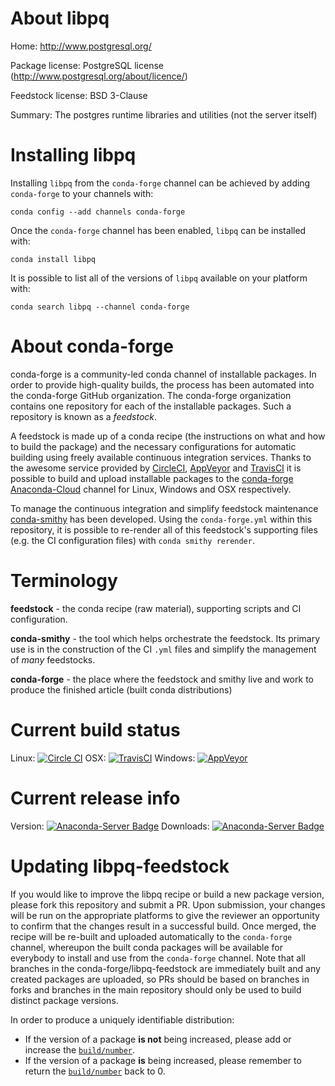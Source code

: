 About libpq
===========

Home: http://www.postgresql.org/

Package license: PostgreSQL license (http://www.postgresql.org/about/licence/)

Feedstock license: BSD 3-Clause

Summary: The postgres runtime libraries and utilities (not the server itself)



Installing libpq
================

Installing `libpq` from the `conda-forge` channel can be achieved by adding `conda-forge` to your channels with:

```
conda config --add channels conda-forge
```

Once the `conda-forge` channel has been enabled, `libpq` can be installed with:

```
conda install libpq
```

It is possible to list all of the versions of `libpq` available on your platform with:

```
conda search libpq --channel conda-forge
```



About conda-forge
=================

conda-forge is a community-led conda channel of installable packages.
In order to provide high-quality builds, the process has been automated into the
conda-forge GitHub organization. The conda-forge organization contains one repository
for each of the installable packages. Such a repository is known as a *feedstock*.

A feedstock is made up of a conda recipe (the instructions on what and how to build
the package) and the necessary configurations for automatic building using freely
available continuous integration services. Thanks to the awesome service provided by
[CircleCI](https://circleci.com/), [AppVeyor](http://www.appveyor.com/)
and [TravisCI](https://travis-ci.org/) it is possible to build and upload installable
packages to the [conda-forge](https://anaconda.org/conda-forge)
[Anaconda-Cloud](http://docs.anaconda.org/) channel for Linux, Windows and OSX respectively.

To manage the continuous integration and simplify feedstock maintenance
[conda-smithy](http://github.com/conda-forge/conda-smithy) has been developed.
Using the ``conda-forge.yml`` within this repository, it is possible to re-render all of
this feedstock's supporting files (e.g. the CI configuration files) with ``conda smithy rerender``.


Terminology
===========

**feedstock** - the conda recipe (raw material), supporting scripts and CI configuration.

**conda-smithy** - the tool which helps orchestrate the feedstock.
                   Its primary use is in the construction of the CI ``.yml`` files
                   and simplify the management of *many* feedstocks.

**conda-forge** - the place where the feedstock and smithy live and work to
                  produce the finished article (built conda distributions)

Current build status
====================

Linux: [![Circle CI](https://circleci.com/gh/conda-forge/libpq-feedstock.svg?style=shield)](https://circleci.com/gh/conda-forge/libpq-feedstock)
OSX: [![TravisCI](https://travis-ci.org/conda-forge/libpq-feedstock.svg?branch=master)](https://travis-ci.org/conda-forge/libpq-feedstock)
Windows: [![AppVeyor](https://ci.appveyor.com/api/projects/status/github/conda-forge/libpq-feedstock?svg=True)](https://ci.appveyor.com/project/conda-forge/libpq-feedstock/branch/master)

Current release info
====================
Version: [![Anaconda-Server Badge](https://anaconda.org/conda-forge/libpq/badges/version.svg)](https://anaconda.org/conda-forge/libpq)
Downloads: [![Anaconda-Server Badge](https://anaconda.org/conda-forge/libpq/badges/downloads.svg)](https://anaconda.org/conda-forge/libpq)


Updating libpq-feedstock
========================

If you would like to improve the libpq recipe or build a new
package version, please fork this repository and submit a PR. Upon submission,
your changes will be run on the appropriate platforms to give the reviewer an
opportunity to confirm that the changes result in a successful build. Once
merged, the recipe will be re-built and uploaded automatically to the
`conda-forge` channel, whereupon the built conda packages will be available for
everybody to install and use from the `conda-forge` channel.
Note that all branches in the conda-forge/libpq-feedstock are
immediately built and any created packages are uploaded, so PRs should be based
on branches in forks and branches in the main repository should only be used to
build distinct package versions.

In order to produce a uniquely identifiable distribution:
 * If the version of a package **is not** being increased, please add or increase
   the [``build/number``](http://conda.pydata.org/docs/building/meta-yaml.html#build-number-and-string).
 * If the version of a package **is** being increased, please remember to return
   the [``build/number``](http://conda.pydata.org/docs/building/meta-yaml.html#build-number-and-string)
   back to 0.
